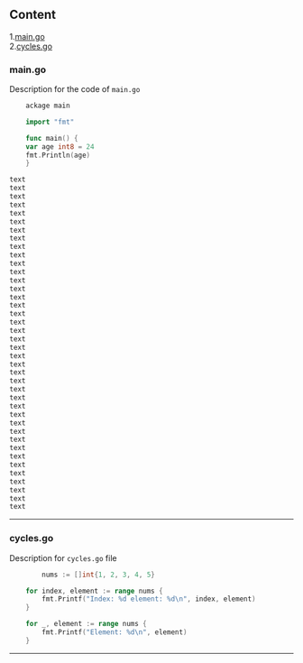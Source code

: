 ## Content
1.[main.go](#main.go)<br>
2.[cycles.go](#cycles.go)

### main.go
Description for the code of `main.go`
    
```go
    ackage main

    import "fmt"

    func main() {
	var age int8 = 24
	fmt.Println(age)
    }

text
text
text
text
text
text
text
text
text
text
text
text
text
text
text
text
text
text
text
text
text
text
text
text
text
text
text
text
text
text
text
text
text
text
text
text
text
text
text
text
```
---
### cycles.go
Description for `cycles.go` file
``` go
    	nums := []int{1, 2, 3, 4, 5}

	for index, element := range nums {
		fmt.Printf("Index: %d element: %d\n", index, element)
	}

	for _, element := range nums {
		fmt.Printf("Element: %d\n", element)
	}
```
---